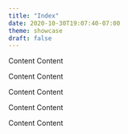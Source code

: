 ```yaml
---
title: "Index"
date: 2020-10-30T19:07:40-07:00
theme: showcase
draft: false
---
```



Content
Content


Content
Content


Content
Content


Content
Content


Content
Content


